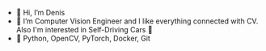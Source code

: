 - 👋 Hi, I’m Denis
- 👀 I’m Computer Vision Engineer and I like everything connected with CV. Also I'm interested in Self-Driving Cars :red_car:
- :wrench: Python, OpenCV, PyTorch, Docker, Git

<!---
denred0/denred0 is a ✨ special ✨ repository because its `README.md` (this file) appears on your GitHub profile.
You can click the Preview link to take a look at your changes.
--->
